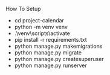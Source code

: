 How To Setup


- cd project-calendar
- python -m venv venv
- .\venv\scripts\activate
- pip install -r requirements.txt
- python manage.py makemigrations
- python manage.py migrate
- python manage.py createsuperuser
- python manage.py runserver

